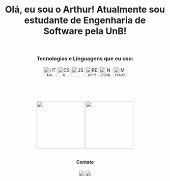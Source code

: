 <div id="presentation" align="center">
  <br></br>

  <h1>Olá, eu sou o Arthur! Atualmente sou estudante de Engenharia de Software pela UnB!</h1>
</div>

<div align="center" id="tech-icons">
 <br>
  <h3>Tecnologias e Linguagens que eu uso:</h3>
   <img align="center" alt="HTML" height="30" width="40" src="https://icongr.am/devicon/html5-original.svg?size=128&color=currentColor">
   <img align="center" alt="CSS" height="30" width="40" src="https://icongr.am/devicon/css3-original.svg?size=128&color=currentColor">
   <img align="center" alt="JS" height="30" width="40" src="https://icongr.am/devicon/javascript-original.svg?size=128&color=currentColor">
   <img align="center" alt="REACT" height="30" width="40" src="https://icongr.am/devicon/react-original.svg?size=128&color=currentColor">
   <img align="center" alt="NODE" height="30" width="40" src="https://icongr.am/devicon/nodejs-original.svg?size=128&color=currentColor">
   <img align="center" alt="MONGO" height="30" width="40" src="https://icongr.am/devicon/mongodb-original.svg?size=128&color=currentColor">

   <br></br>
</div>


##

<div id="git-stats" align="center">
  <img height="150em" src="https://github-readme-stats.vercel.app/api?username=artmds&show_icons=true&theme=midnight-purple&include_all_commits=true&count_private=true"/>
  <img height="150em" src="https://github-readme-stats.vercel.app/api/top-langs/?username=artmds&layout=compact&langs_count=7&theme=midnight-purple"/>
</div>

##

<div id="social-media" align="center"> 
  <h4>Contato</h4>
  <a href = "mailto:arthur.mdsousa@gmail.com@gmail.com"><img src="https://img.shields.io/badge/-Gmail-%23333?style=for-the-badge&logo=gmail&logoColor=white" target="_blank"></a>
  <a href="https://www.linkedin.com/in/arthur-sousa-514478206/" target="_blank"><img src="https://img.shields.io/badge/-LinkedIn-%230077B5?style=for-the-badge&logo=linkedin&logoColor=white" target="_blank"></a> 
